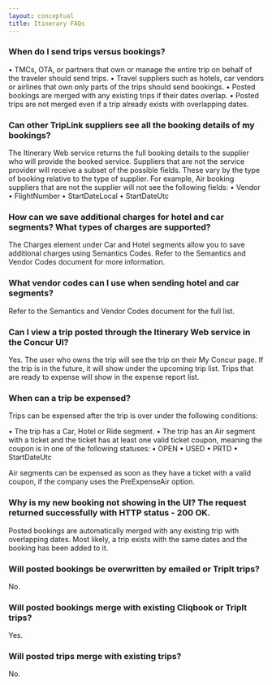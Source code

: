 ```yaml
---
layout: conceptual
title: Itinerary FAQs
---
```

### When do I send trips versus bookings?

•  TMCs, OTA, or partners that own or manage the entire trip on behalf of the traveler should send trips. 
•  Travel suppliers such as hotels, car vendors or airlines that own only parts of the trips should send bookings. 
•  Posted bookings are merged with any existing trips if their dates overlap. 
•  Posted trips are not merged even if a trip already exists with overlapping dates. 

### Can other TripLink suppliers see all the booking details of my bookings?

The Itinerary Web service returns the full booking details to the supplier who will provide the booked service. Suppliers that are not the service provider will receive a subset of the possible fields. These vary by the type of booking relative to the type of supplier. For example, Air booking suppliers that are not the supplier will not see the following fields:
•  Vendor 
•  FlightNumber 
•  StartDateLocal 
•  StartDateUtc 

### How can we save additional charges for hotel and car segments? What types of charges are supported?

The Charges element under Car and Hotel segments allow you to save additional charges using Semantics Codes. Refer to the Semantics and Vendor Codes document for more information.

### What vendor codes can I use when sending hotel and car segments?

Refer to the Semantics and Vendor Codes document for the full list.

### Can I view a trip posted through the Itinerary Web service in the Concur UI? 

Yes. The user who owns the trip will see the trip on their My Concur page. If the trip is in the future, it will show under the upcoming trip list. Trips that are ready to expense will show in the expense report list.

### When can a trip be expensed?

Trips can be expensed after the trip is over under the following conditions:

•  The trip has a Car, Hotel or Ride segment. 
•  The trip has an Air segment with a ticket and the ticket has at least one valid ticket coupon, meaning the coupon is in one of the following statuses: 
•	OPEN
•	USED
•	PRTD
•	StartDateUtc

Air segments can be expensed as soon as they have a ticket with a valid coupon, if the company uses the PreExpenseAir option.

### Why is my new booking not showing in the UI? The request returned successfully with HTTP status - 200 OK.
Posted bookings are automatically merged with any existing trip with overlapping dates. Most likely, a trip exists with the same dates and the booking has been added to it.

### Will posted bookings be overwritten by emailed or TripIt trips?

No.

### Will posted bookings merge with existing Cliqbook or TripIt trips?

Yes.

### Will posted trips merge with existing trips?

No.
